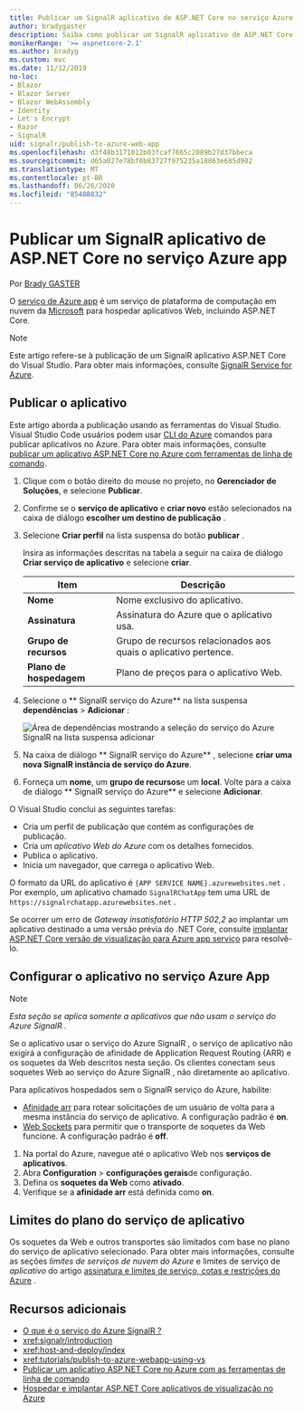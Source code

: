 ```yaml
---
title: Publicar um SignalR aplicativo de ASP.NET Core no serviço Azure app
author: bradygaster
description: Saiba como publicar um SignalR aplicativo de ASP.NET Core no serviço Azure app.
monikerRange: '>= aspnetcore-2.1'
ms.author: bradyg
ms.custom: mvc
ms.date: 11/12/2019
no-loc:
- Blazor
- Blazor Server
- Blazor WebAssembly
- Identity
- Let's Encrypt
- Razor
- SignalR
uid: signalr/publish-to-azure-web-app
ms.openlocfilehash: d3f48b3171012b03fcaf7665c2089b27d37bbeca
ms.sourcegitcommit: d65a027e78bf0b83727f975235a18863e685d902
ms.translationtype: MT
ms.contentlocale: pt-BR
ms.lasthandoff: 06/26/2020
ms.locfileid: "85408832"
---
```

# <a name="publish-an-aspnet-core-signalr-app-to-azure-app-service"></a>Publicar um SignalR aplicativo de ASP.NET Core no serviço Azure app

Por [Brady GASTER](https://twitter.com/bradygaster)

O [serviço de Azure app](/azure/app-service/app-service-web-overview) é um serviço de plataforma de computação em nuvem da [Microsoft](https://azure.microsoft.com/) para hospedar aplicativos Web, incluindo ASP.NET Core.

> [!NOTE]
> Este artigo refere-se à publicação de um SignalR aplicativo ASP.NET Core do Visual Studio. Para obter mais informações, consulte [ SignalR Service for Azure](https://azure.microsoft.com/services/signalr-service).

## <a name="publish-the-app"></a>Publicar o aplicativo

Este artigo aborda a publicação usando as ferramentas do Visual Studio. Visual Studio Code usuários podem usar [CLI do Azure](/cli/azure) comandos para publicar aplicativos no Azure. Para obter mais informações, consulte [publicar um aplicativo ASP.NET Core no Azure com ferramentas de linha de comando](/azure/app-service/app-service-web-get-started-dotnet).

1. Clique com o botão direito do mouse no projeto, no **Gerenciador de Soluções**, e selecione **Publicar**.

1. Confirme se o **serviço de aplicativo** e **criar novo** estão selecionados na caixa de diálogo **escolher um destino de publicação** .

1. Selecione **Criar perfil** na lista suspensa do botão **publicar** .

   Insira as informações descritas na tabela a seguir na caixa de diálogo **Criar serviço de aplicativo** e selecione **criar**.

   | Item               | Descrição |
   | ------------------ | ----------- |
   | **Nome**           | Nome exclusivo do aplicativo. |
   | **Assinatura**   | Assinatura do Azure que o aplicativo usa. |
   | **Grupo de recursos** | Grupo de recursos relacionados aos quais o aplicativo pertence. |
   | **Plano de hospedagem**   | Plano de preços para o aplicativo Web. |

1. Selecione o ** SignalR serviço do Azure** na lista suspensa **dependências**  >  **Adicionar** :

   ![Área de dependências mostrando a seleção do serviço do Azure SignalR na lista suspensa adicionar](publish-to-azure-web-app/_static/signalr-service-dependency.png)

1. Na caixa de diálogo ** SignalR serviço do Azure** , selecione **criar uma nova SignalR instância de serviço do Azure**.

1. Forneça um **nome**, um **grupo de recursos**e um **local**. Volte para a caixa de diálogo ** SignalR serviço do Azure** e selecione **Adicionar**.

O Visual Studio conclui as seguintes tarefas:

* Cria um perfil de publicação que contém as configurações de publicação.
* Cria um *aplicativo Web do Azure* com os detalhes fornecidos.
* Publica o aplicativo.
* Inicia um navegador, que carrega o aplicativo Web.

O formato da URL do aplicativo é `{APP SERVICE NAME}.azurewebsites.net` . Por exemplo, um aplicativo chamado `SignalRChatApp` tem uma URL de `https://signalrchatapp.azurewebsites.net` .

Se ocorrer um erro de *Gateway insatisfatório HTTP 502,2* ao implantar um aplicativo destinado a uma versão prévia do .NET Core, consulte [implantar ASP.NET Core versão de visualização para Azure app serviço](xref:host-and-deploy/azure-apps/index#deploy-aspnet-core-preview-release-to-azure-app-service) para resolvê-lo.

## <a name="configure-the-app-in-azure-app-service"></a>Configurar o aplicativo no serviço Azure App

> [!NOTE]
> *Esta seção se aplica somente a aplicativos que não usam o serviço do Azure SignalR .*
>
> Se o aplicativo usar o serviço do Azure SignalR , o serviço de aplicativo não exigirá a configuração de afinidade de Application Request Routing (ARR) e os soquetes da Web descritos nesta seção. Os clientes conectam seus soquetes Web ao serviço do Azure SignalR , não diretamente ao aplicativo.

Para aplicativos hospedados sem o SignalR serviço do Azure, habilite:

* [Afinidade arr](https://azure.github.io/AppService/2016/05/16/Disable-Session-affinity-cookie-(ARR-cookie)-for-Azure-web-apps.html) para rotear solicitações de um usuário de volta para a mesma instância do serviço de aplicativo. A configuração padrão é **on**.
* [Web Sockets](xref:fundamentals/websockets) para permitir que o transporte de soquetes da Web funcione. A configuração padrão é **off**.

1. Na portal do Azure, navegue até o aplicativo Web nos **serviços de aplicativos**.
1. Abra **Configuration**  >  **configurações gerais**de configuração.
1. Defina os **soquetes da Web** como **ativado**.
1. Verifique se a **afinidade arr** está definida como **on**.

## <a name="app-service-plan-limits"></a>Limites do plano do serviço de aplicativo

Os soquetes da Web e outros transportes são limitados com base no plano do serviço de aplicativo selecionado. Para obter mais informações, consulte as seções *limites de serviços de nuvem do Azure* e limites de serviço de *aplicativo* do artigo [assinatura e limites de serviço, cotas e restrições do Azure](/azure/azure-subscription-service-limits#app-service-limits) .

## <a name="additional-resources"></a>Recursos adicionais

* [O que é o serviço do Azure SignalR ?](/azure/azure-signalr/signalr-overview)
* <xref:signalr/introduction>
* <xref:host-and-deploy/index>
* <xref:tutorials/publish-to-azure-webapp-using-vs>
* [Publicar um aplicativo ASP.NET Core no Azure com as ferramentas de linha de comando](/azure/app-service/app-service-web-get-started-dotnet)
* [Hospedar e implantar ASP.NET Core aplicativos de visualização no Azure](xref:host-and-deploy/azure-apps/index#deploy-aspnet-core-preview-release-to-azure-app-service)
